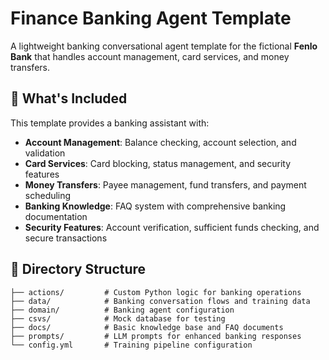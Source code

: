 # Finance Banking Agent Template

A lightweight banking conversational agent template for the fictional **Fenlo Bank** that handles account management, card services, and money transfers.

## 🚀 What's Included

This template provides a banking assistant with:
- **Account Management**: Balance checking, account selection, and validation
- **Card Services**: Card blocking, status management, and security features  
- **Money Transfers**: Payee management, fund transfers, and payment scheduling
- **Banking Knowledge**: FAQ system with comprehensive banking documentation
- **Security Features**: Account verification, sufficient funds checking, and secure transactions

## 📁 Directory Structure

```
├── actions/         # Custom Python logic for banking operations
├── data/            # Banking conversation flows and training data
├── domain/          # Banking agent configuration
├── csvs/            # Mock database for testing
├── docs/            # Basic knowledge base and FAQ documents
├── prompts/         # LLM prompts for enhanced banking responses
└── config.yml       # Training pipeline configuration
```


